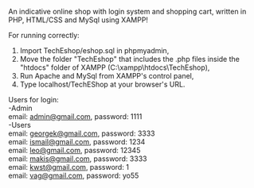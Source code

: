 An indicative online shop with login system and shopping cart, written in 
PHP, HTML/CSS and MySql using XAMPP!

For running correctly:
1. Import TechEshop/eshop.sql in phpmyadmin,
2. Move the folder "TechEshop" that includes the .php files inside the "htdocs" folder of XAMPP (C:\xampp\htdocs\TechEshop), 
3. Run Apache and MySql from XAMPP's control panel,
4. Type localhost/TechEShop at your browser's URL.

Users for login:  
-Admin  
 email: admin@gmail.com, password: 1111  
-Users  
  email:  georgek@gmail.com, password: 3333  
  email:  ismail@gmail.com, password: 1234  
  email:  leo@gmail.com, password: 12345  
  email:  makis@gmail.com, password: 3333  
  email:  kwst@gmail.com, password: 1  
  email:  vag@gmail.com, password: yo55  
